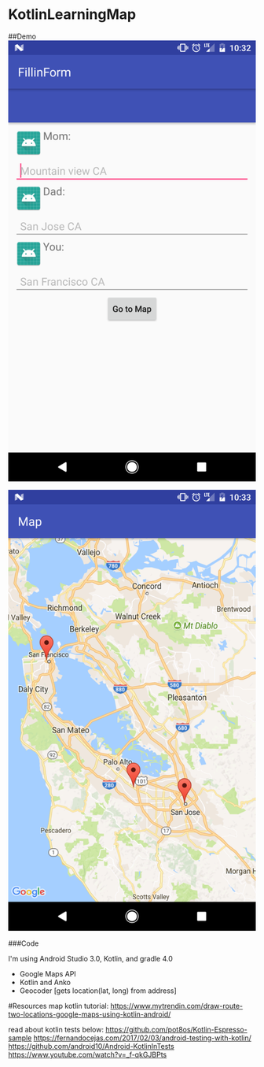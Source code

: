# KotlinLearningMap

##Demo
<img src='XYZ.png' title='Enter info: ' width='' alt='Enter info: ' />


<img src='XYZmap.png' title='Map shows born locations' width='' alt='Map shows born locations' />

###Code

I'm using Android Studio 3.0, Kotlin, and gradle 4.0

- Google Maps API
- Kotlin and Anko
- Geocoder [gets location(lat, long) from address]

#Resources
map kotlin tutorial:
https://www.mytrendin.com/draw-route-two-locations-google-maps-using-kotlin-android/

read about kotlin tests below:
https://github.com/pot8os/Kotlin-Espresso-sample
https://fernandocejas.com/2017/02/03/android-testing-with-kotlin/
https://github.com/android10/Android-KotlinInTests
https://www.youtube.com/watch?v=_f-qkGJBPts